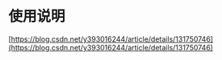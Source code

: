 
# 使用说明

[https://blog.csdn.net/y393016244/article/details/131750746](https://blog.csdn.net/y393016244/article/details/131750746)